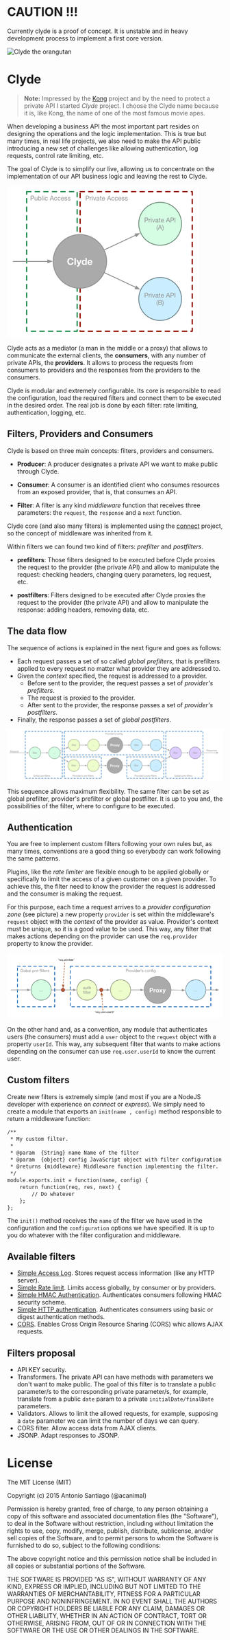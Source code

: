 # CAUTION !!!

Currently clyde is a proof of concept. It is unstable and in heavy development process to implement a first core version.

![Clyde the orangutan](http://www.wweek.com/portland/imgs/media.images/18764/movies_everywhich.widea.jpg)

# Clyde

> **Note:** Impressed by the [Kong](http://getkong.org/) project and by the need to protect a private API I started *Clyde* project. I choose the Clyde name because it is, like Kong, the name of one of the most famous movie apes.

When developing a business API the most important part resides on designing the operations and the logic implementation. This is true but many times, in real life projects, we also need to make the API public introducing a new set of challenges like allowing authentication, log requests, control rate limiting, etc.

The goal of Clyde is to simplify our live, allowing us to concentrate on the implementation of our API business logic and leaving the rest to Clyde.

![Clyde](doc/clyde.png)

Clyde acts as a mediator (a man in the middle or a proxy) that allows to communicate the external clients, the **consumers**, with any number of private APIs, the **providers**. It allows to process the requests from consumers to providers and the responses from the providers to the consumers.

Clyde is modular and extremely configurable. Its core is responsible to read the configuration, load the required filters and connect them to be executed in the desired order. The real job is done by each filter: rate limiting, authentication, logging, etc.


## Filters, Providers and Consumers

Clyde is based on three main concepts: filters, providers and consumers.

* **Producer**: A producer designates a private API we want to make public through Clyde. 

* **Consumer**: A consumer is an identified client who consumes resources from an exposed provider, that is, that consumes an API.

* **Filter**: A filter is any kind *middleware* function that receives three parameters: the `request`, the `response` and a `next` function. 

Clyde core (and also many filters) is implemented using the [connect](https://github.com/senchalabs/connect) project, so the concept of middleware was inherited from it.

Within filters we can found two kind of filters: *prefilter* and *postfilters*.

* **prefilters**: Those filters designed to be executed before Clyde proxies the request to the provider (the private API) and allow to manipulate the request: checking headers, changing query parameters, log request, etc.

* **postfilters**: Filters designed to be executed after Clyde proxies the request to the provider (the private API) and allow to manipulate the response: adding headers, removing data, etc.


## The data flow

The sequence of actions is explained in the next figure and goes as follows: 

* Each request passes a set of so called *global prefilters*, that is prefilters applied to every request no matter what provider they are addressed to.
* Given the *context* specified, the request is addressed to a provider.
    * Before sent to the provider, the request passes a set of *provider's prefilters*.
    * The request is proxied to the provider.
    * After sent to the provider, the response passes a set of *provider's postfilters*.
* Finally, the response passes a set of *global postfilters*.

![The big picture](doc/dataflow.png)

This sequence allows maximum flexibility. The same filter can be set as global prefilter, provider's prefilter or global postfilter. It is up to you and, the possibilities of the filter, where to configure to be executed.


## Authentication

You are free to implement custom filters following your own rules but, as many times, conventions are a good thing so everybody can work following the same patterns.

Plugins, like the *rate limiter* are flexible enough to be applied globally or specifically to limit the access of a given customer on a given provider. To achieve this, the filter need to know the provider the request is addressed and the consumer is making the request.

For this purpose, each time a request arrives to a *provider configuration zone* (see picture) a new property `provider` is set within the middleware's `request` object with the *context* of the provider as value. Provider's context must be unique, so it is a good value to be used. This way, any filter that makes actions depending on the provider can use the `req.provider` property to know the provider.

![Provider's config](doc/provider_config.png)

On the other hand and, as a convention, any module that authenticates users (the consumers) must add a `user` object to the `request` object with a property `userId`. This way, any subsequent filter that wants to make actions depending on the consumer can use `req.user.userId` to know the current user.


## Custom filters

Create new filters is extremely simple (and most if you are a NodeJS developer with experience on *connect* or *express*). We simply need to create a module that exports an `init(name , config)` method responsible to return a middleware function:

    /**
     * My custom filter.
     * 
     * @param  {String} name Name of the filter
     * @param  {object} config JavaScript object with filter configuration
     * @returns {middleware} Middleware function implementing the filter.
     */
    module.exports.init = function(name, config) {
        return function(req, res, next) {
            // Do whatever
        };
    };

The `init()` method receives the `name` of the filter we have used in the configuration and the `configuration` options we have specified. It is up to you do whatever with the filter configuration and middleware.


## Available filters

* [Simple Access Log](filters/simple-access-log/). Stores request access information (like any HTTP server).
* [Simple Rate limit](filters/simple-rate-limit/). Limits access globally, by consumer or by providers.
* [Simple HMAC Authentication](filters/simple-hmac-auth/). Authenticates consumers following HMAC security scheme.
* [Simple HTTP authentication](filters/simple-http-auth/). Authenticates consumers using basic or digest authentication methods.
* [CORS](filters/cors/). Enables Cross Origin Resource Sharing (CORS) whic allows AJAX requests.


## Filters proposal

* API KEY security.
* Transformers. The private API can have methods with parameters we don't want to make public. The goal of this filter is to translate a public parameter/s to the corresponding private parameter/s, for example, translate from a public `date` param to a private `initialDate/finalDate` parameters.
* Validators. Allows to limit the allowed requests, for example, supposing a `date` parameter we can limit the number of days we can query.
* CORS filter. Allow access data from AJAX clients.
* JSONP. Adapt responses to JSONP.


# License

The MIT License (MIT)

Copyright (c) 2015 Antonio Santiago (@acanimal)

Permission is hereby granted, free of charge, to any person obtaining a copy
of this software and associated documentation files (the "Software"), to deal
in the Software without restriction, including without limitation the rights
to use, copy, modify, merge, publish, distribute, sublicense, and/or sell
copies of the Software, and to permit persons to whom the Software is
furnished to do so, subject to the following conditions:

The above copyright notice and this permission notice shall be included in all
copies or substantial portions of the Software.

THE SOFTWARE IS PROVIDED "AS IS", WITHOUT WARRANTY OF ANY KIND, EXPRESS OR
IMPLIED, INCLUDING BUT NOT LIMITED TO THE WARRANTIES OF MERCHANTABILITY,
FITNESS FOR A PARTICULAR PURPOSE AND NONINFRINGEMENT. IN NO EVENT SHALL THE
AUTHORS OR COPYRIGHT HOLDERS BE LIABLE FOR ANY CLAIM, DAMAGES OR OTHER
LIABILITY, WHETHER IN AN ACTION OF CONTRACT, TORT OR OTHERWISE, ARISING FROM,
OUT OF OR IN CONNECTION WITH THE SOFTWARE OR THE USE OR OTHER DEALINGS IN THE
SOFTWARE.


